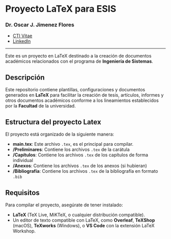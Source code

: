 # Proyecto LaTeX para ESIS

### Dr. Oscar J. Jimenez Flores
- [CTI Vitae](https://ctivitae.concytec.gob.pe/appDirectorioCTI/VerDatosInvestigador.do?id_investigador=33398)
- [LinkedIn](https://www.linkedin.com/in/oscar-jimenez-flores/)

---

Este es un proyecto en LaTeX destinado a la creación de documentos académicos relacionados con el programa de **Ingeniería de Sistemas**.

## Descripción

Este repositorio contiene plantillas, configuraciones y documentos generados en **LaTeX** para facilitar la creación de tesis, artículos, informes y otros documentos académicos conforme a los lineamientos establecidos por la **Facultad** de la universidad.

## Estructura del proyecto Latex

El proyecto está organizado de la siguiente manera:

- **main.tex**: Este archivo `.tex`, es el principal para compilar.
- **/Preliminares**: Contiene los archivos `.tex` de la carátula
- **/Capítulos**: Contiene los archivos `.tex` de los capítulos de forma individual
- **/Anexos**: Contiene los archivos `.tex` de los anexos (si hubieran)
- **/Bibliografía**: Contiene los archivos `.tex` de la bibliografía en formato `.bib`

## Requisitos

Para compilar el proyecto, asegúrate de tener instalado:

- **LaTeX** (TeX Live, MiKTeX, o cualquier distribución compatible).
- Un editor de texto compatible con LaTeX, como **Overleaf**, **TeXShop** (macOS), **TeXworks** (Windows), o **VS Code** con la extensión LaTeX Workshop.


